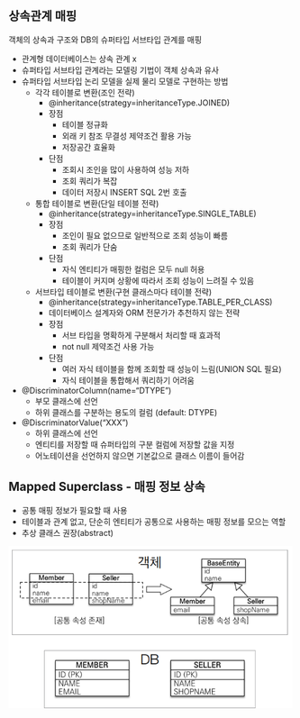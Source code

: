 ## 상속관계 매핑

객체의 상속과 구조와 DB의 슈퍼타입 서브타입 관계를 매핑

- 관계형 데이터베이스는 상속 관계 x
- 슈퍼타입 서브타입 관계라는 모델링 기법이 객체 상속과 유사
- 슈퍼타입 서브타입 논리 모델을 실제 물리 모델로 구현하는 방법
    - 각각 테이블로 변환(조인 전략)
        - @inheritance(strategy=inheritanceType.JOINED)
        - 장점
            - 테이블 정규화
            - 외래 키 참조 무결성 제약조건 활용 가능
            - 저장공간 효율화
        - 단점
            - 조회시 조인을 많이 사용하여 성능 저하
            - 조회 쿼리가 복잡
            - 데이터 저장시 INSERT SQL 2번 호출
    - 통합 테이블로 변환(단일 테이블 전략)
        - @inheritance(strategy=inheritanceType.SINGLE_TABLE)
        - 장점
            - 조인이 필요 없으므로 일반적으로 조회 성능이 빠름
            - 조회 쿼리가 단숨
        - 단점
            - 자식 엔티티가 매핑한 컬럼은 모두 null 허용
            - 테이블이 커지며 상황에 따라서 조회 성능이 느려질 수 있음
    - 서브타입 테이블로 변환(구현 클래스마다 테이블 전략)
        - @inheritance(strategy=inheritanceType.TABLE_PER_CLASS)
        - 데이터베이스 설계자와 ORM 전문가가 추천하지 않는 전략
        - 장점
            - 서브 타입을 명확하게 구분해서 처리할 때 효과적
            - not null 제약조건 사용 가능
        - 단점
            - 여러 자식 테이블을 함께 조회할 때 성능이 느림(UNION SQL 필요)
            - 자식 테이블을 통합해서 쿼리하기 어려움
- @DiscriminatorColumn(name=“DTYPE”)
    - 부모 클래스에 선언
    - 하위 클래스를 구분하는 용도의 컬럼 (default: DTYPE)
- @DiscriminatorValue(“XXX”)
    - 하위 클래스에 선언
    - 엔티티를 저장할 때 슈퍼타입의 구분 컬럼에 저장할 값을 지정
    - 어노테이션을 선언하지 않으면 기본값으로 클래스 이름이 들어감

## Mapped Superclass - 매핑 정보 상속

- 공통 매핑 정보가 필요할 때 사용
- 테이블과 관계 없고, 단순히 엔티티가 공통으로 사용하는 매핑 정보를 모으는 역할
- 추상 클래스 권장(abstract)

![MappedSuperclass.jpg](../IMAGE/JPA/MappedSuperclass.png)
